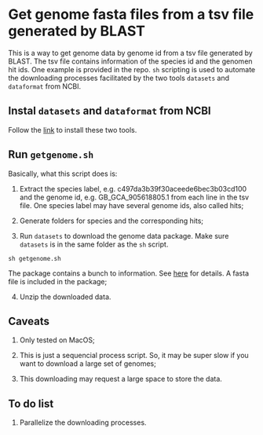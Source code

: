 # Get genome fasta files from a tsv file generated by BLAST

This is a way to get genome data by genome id from a tsv file generated by BLAST. The tsv file contains information of the species id and the genomen hit ids. One example is provided in the repo. `sh` scripting is used to automate the downloading processes facilitated by the two tools `datasets` and `dataformat` from NCBI. 

## Instal `datasets` and `dataformat` from NCBI

Follow the [link](https://www.ncbi.nlm.nih.gov/datasets/docs/v2/download-and-install/) to install these two tools. 

## Run `getgenome.sh`

Basically, what this script does is:

1. Extract the species label, e.g. c497da3b39f30aceede6bec3b03cd100 and the genome id, e.g. GB_GCA_905618805.1 from each line in the tsv file. One species label may have several genome ids, also called hits;

2. Generate folders for species and the corresponding hits;

3. Run `datasets` to download the genome data package. Make sure `datasets` is in the same folder as the `sh` script. 

```
sh getgenome.sh
```

The package contains a bunch to information. See [here](https://www.ncbi.nlm.nih.gov/datasets/docs/v2/reference-docs/data-packages/genome/) for details. A fasta file is included in the package;

4. Unzip the downloaded data. 

## Caveats

1. Only tested on MacOS;

2. This is just a sequencial process script. So, it may be super slow if you want to download a large set of genomes;

3. This downloading may request a large space to store the data. 

## To do list

1. Parallelize the downloading processes. 


